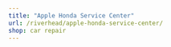 ```yaml
---
title: "Apple Honda Service Center"
url: /riverhead/apple-honda-service-center/
shop: car repair
---
```

